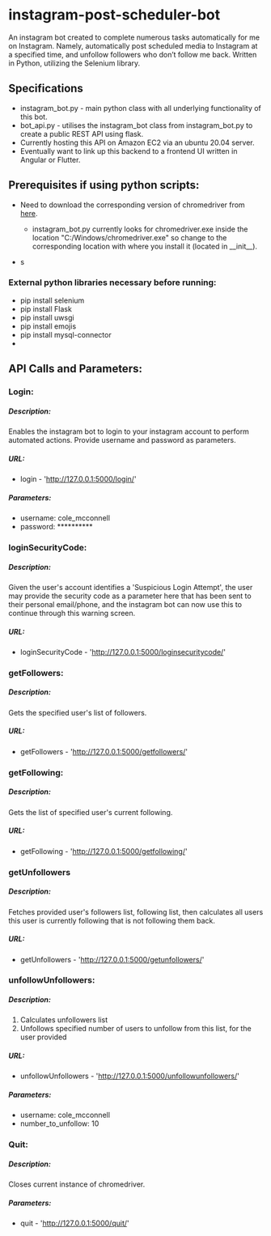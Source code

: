 # instagram-post-scheduler-bot
An instagram bot created to complete numerous tasks automatically for me on Instagram. Namely, automatically post scheduled media to Instagram at a specified time, and unfollow followers who don’t follow me back. Written in Python, utilizing the Selenium library.


## Specifications
* instagram_bot.py - main python class with all underlying functionality of this bot.
* bot_api.py - utilises the instagram_bot class from instagram_bot.py to create a public REST API using flask.
* Currently hosting this API on Amazon EC2 via an ubuntu 20.04 server.
* Eventually want to link up this backend to a frontend UI written in Angular or Flutter.



## Prerequisites if using python scripts:
- Need to download the corresponding version of chromedriver from [here].
  - instagram_bot.py currently looks for chromedriver.exe inside the location "C:/Windows/chromedriver.exe" so change to the corresponding location with where you install it (located in \_\_init\_\_).

- s

### External python libraries necessary before running:
* pip install selenium
* pip install Flask
* pip install uwsgi
* pip install emojis
* pip install mysql-connector
* 

## API Calls and Parameters:

### Login:
##### Description:
Enables the instagram bot to login to your instagram account to perform automated actions. Provide username and password as parameters.
##### URL:
* login - 'http://127.0.0.1:5000/login/'
##### Parameters:
- username: cole_mcconnell
- password: **********


### loginSecurityCode:
##### Description:
Given the user's account identifies a 'Suspicious Login Attempt', the user may provide the security code as a parameter here that has been sent to their personal email/phone, and the instagram bot can now use this to continue through this warning screen.
##### URL:
- loginSecurityCode - 'http://127.0.0.1:5000/loginsecuritycode/<securitycode>'


### getFollowers:
##### Description:
Gets the specified user's list of followers.
##### URL:
- getFollowers - 'http://127.0.0.1:5000/getfollowers/<user>'


### getFollowing:
##### Description:
Gets the list of specified user's current following.
##### URL:
- getFollowing - 'http://127.0.0.1:5000/getfollowing/<user>'


### getUnfollowers
##### Description:
Fetches provided user's followers list, following list, then calculates all users this user is currently following that is not following them back.
##### URL:
- getUnfollowers - 'http://127.0.0.1:5000/getunfollowers/<user>'


### unfollowUnfollowers:
##### Description:
1) Calculates unfollowers list
2) Unfollows specified number of users to unfollow from this list, for the user provided
##### URL:
- unfollowUnfollowers - 'http://127.0.0.1:5000/unfollowunfollowers/'
##### Parameters:
- username: cole_mcconnell
- number_to_unfollow: 10


### Quit:
##### Description:
Closes current instance of chromedriver.
##### Parameters:
- quit - 'http://127.0.0.1:5000/quit/'


[here]: <https://chromedriver.chromium.org/>